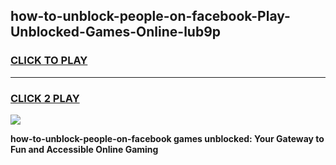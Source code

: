
## how-to-unblock-people-on-facebook-Play-Unblocked-Games-Online-lub9p
<h3>
<a href="https://premium76.site?title=how-to-unblock-people-on-facebook&ref=25A">CLICK TO PLAY</a></h3>
<hr>

<h3>
<a href="https://premium76.site?title=how-to-unblock-people-on-facebook&ref=25A">CLICK 2 PLAY</a>
  
</h3>

<a href="https://premium76.site?title=how-to-unblock-people-on-facebook&ref=25A"><img src="https://clearcache.store/games.png"></a>


**how-to-unblock-people-on-facebook games unblocked: Your Gateway to Fun and Accessible Online Gaming**
